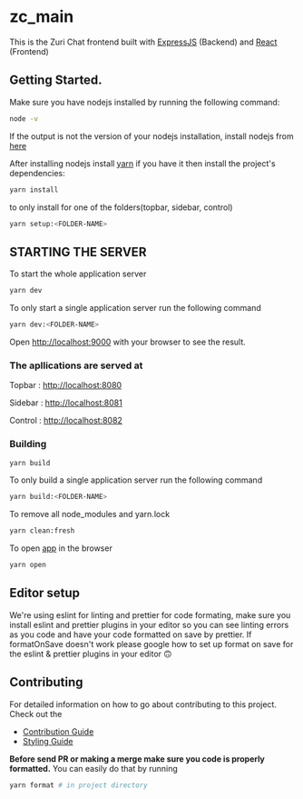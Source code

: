 # zc_main

This is the Zuri Chat frontend built with [ExpressJS](http://expressjs.com/) (Backend) and [React](https://reactjs.org/) (Frontend)

## Getting Started.

Make sure you have nodejs installed by running the following command:

```bash
node -v
```

If the output is not the version of your nodejs installation, install nodejs from [here](https://nodejs.org/en/download/)

After installing nodejs install [yarn](https://www.npmjs.com/package/yarn)
if you have it then install the project's dependencies:

```bash
yarn install
```

to only install for one of the folders(topbar, sidebar, control)

```bash
yarn setup:<FOLDER-NAME>
```

## STARTING THE SERVER

To start the whole application server

```bash
yarn dev
```

To only start a single application server run the following command

```bash
yarn dev:<FOLDER-NAME>
```

Open [http://localhost:9000](http://localhost:9000) with your browser to see the result.

### **The apllications are served at**

Topbar : [http://localhost:8080](http://localhost:8080)

Sidebar : [http://localhost:8081](http://localhost:8080)

Control : [http://localhost:8082](http://localhost:8080)

### **Building**

```bash
yarn build
```

To only build a single application server run the following command

```bash
yarn build:<FOLDER-NAME>
```

To remove all node_modules and yarn.lock

```bash
yarn clean:fresh
```

To open [app](http://localhost:9000) in the browser

```bash
yarn open
```

## Editor setup

We're using eslint for linting and prettier for code formating, make sure you install eslint and prettier plugins in your editor so you can
see linting errors as you code and have your code formatted on save by prettier. If formatOnSave doesn't work please google how to set up
format on save for the eslint & prettier plugins in your editor 🙃

## Contributing

For detailed information on how to go about contributing to this project. Check out the

- [Contribution Guide](docs/CONTRIBUTING.md)
- [Styling Guide](docs/STYLING.md)

**Before send PR or making a merge make sure you code is properly formatted.** You can easily do that by running

```bash
yarn format # in project directory
```
